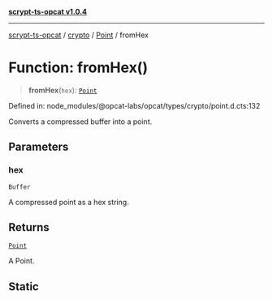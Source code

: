 [**scrypt-ts-opcat v1.0.4**](../../../../../README.md)

***

[scrypt-ts-opcat](../../../../../README.md) / [crypto](../../../README.md) / [Point](../README.md) / fromHex

# Function: fromHex()

> **fromHex**(`hex`): [`Point`](../../../classes/Point.md)

Defined in: node\_modules/@opcat-labs/opcat/types/crypto/point.d.cts:132

Converts a compressed buffer into a point.

## Parameters

### hex

`Buffer`

A compressed point as a hex string.

## Returns

[`Point`](../../../classes/Point.md)

A Point.

## Static
